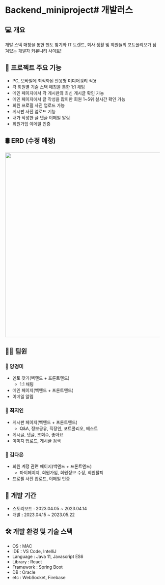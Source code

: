 # Backend_miniproject# 개발러스


## 💻 개요
개발 스택 매칭을 통한 멘토 찾기와 IT 트렌드, 회사 생활 및 회원들의 포트폴리오가 담겨있는 개발자 커뮤니티 사이트!



## 🚀 프로젝트 주요 기능
- PC, 모바일에 최적화된 반응형 미디어쿼리 적용
- 각 회원별 기술 스택 매칭을 통한 1:1 채팅
- 메인 페이지에서 각 게시판의 최신 게시글 확인 가능
- 메인 페이지에서 글 작성을 많이한 회원 1~5위 실시간 확인 가능
- 회원 프로필 사진 업로드 가능
- 게시판 사진 업로드 기능
- 내가 작성한 글 댓글 이메일 알림
- 회원가입 이메일 인증



## 🛢️ ERD (수정 예정)
<img src="https://file.notion.so/f/s/676c39c4-d517-4878-bf02-7977aa633c21/Relational_2.png?id=b3349d67-50e4-4ea9-9260-0e030ca79631&table=block&spaceId=bdf8d538-0573-4e53-8871-08828a72d8e6&expirationTimestamp=1682728569084&signature=htjpGVgM193joJzsmZeNbdrHTLUljaelT4eXf9RL3Gc&downloadName=Relational_2.png" width="600"/>



## 👩‍💻 팀원
### 🐢 양경미
* 멘토 찾기(벡엔드 + 프론트엔드)
    - 1:1 채팅
* 메인 페이지(백엔드 + 프론트엔드)
* 이메일 알림

### 🐳 최지인
* 게시판 페이지(백엔드 + 프론트엔드)
    - Q&A, 정보공유, 직장인, 포트폴리오, 베스트
* 게시글, 댓글, 조회수, 좋아요
* 이미지 업로드, 게시글 검색

### 🐥 김다은
* 회원 계정 관련 페이지(백엔드 + 프론트엔드)
    - 마이페이지, 회원가입, 회원정보 수정, 회원탈퇴
* 프로필 사진 업로드, 이메일 인증



## 📆 개발 기간
- 스토리보드 : 2023.04.05 ~ 2023.04.14
- 개발 : 2023.04.15 ~ 2023.05.22



## 🛠️ 개발 환경 및 기술 스택
- OS : MAC
- IDE : VS Code, IntelliJ
- Language : Java 11, Javascript ES6
- Library : React
- Framework : Spring Boot
- DB : Oracle
- etc : WebSocket, Firebase
